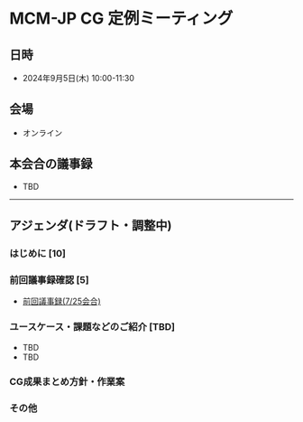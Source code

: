 # MCM-JP CG 定例ミーティング

## 日時
- 2024年9月5日(木) 10:00-11:30　

## 会場
- オンライン

## 本会合の議事録
- TBD

  
---
## アジェンダ(ドラフト・調整中)

### はじめに [10]
### 前回議事録確認 [5]
  - [前回議事録(7/25会合)](https://www.w3.org/2024/07/25-mcm-jp-minutes.html)
### ユースケース・課題などのご紹介 [TBD]
  - TBD
  - TBD
### CG成果まとめ方針・作業案
### その他
